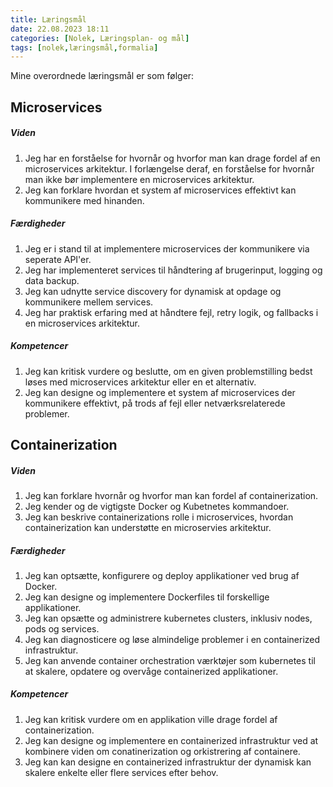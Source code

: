 ```yaml
---
title: Læringsmål
date: 22.08.2023 18:11
categories: [Nolek, Læringsplan- og mål]
tags: [nolek,læringsmål,formalia]
---
```


Mine overordnede læringsmål er som følger:

## Microservices
##### Viden
1. Jeg har en forståelse for hvornår og hvorfor man kan drage fordel af en microservices arkitektur. I forlængelse 
deraf, en forståelse for hvornår man ikke bør implementere en microservices arkitektur.
2. Jeg kan forklare hvordan et system af microservices effektivt kan kommunikere med hinanden.

##### Færdigheder
1. Jeg er i stand til at implementere microservices der kommunikere via seperate API'er. 
2. Jeg har implementeret services til håndtering af brugerinput, logging og data backup. 
3. Jeg kan udnytte service discovery for dynamisk at opdage og kommunikere mellem services.
4. Jeg har praktisk erfaring med at håndtere fejl, retry logik, og fallbacks i en microservices arkitektur.

##### Kompetencer
1. Jeg kan kritisk vurdere og beslutte, om en given problemstilling bedst løses med microservices arkitektur eller en 
et alternativ.
2. Jeg kan designe og implementere et system af microservices der kommunikere effektivt, på trods af fejl eller 
netværksrelaterede problemer.

## Containerization
##### Viden
1. Jeg kan forklare hvornår og hvorfor man kan fordel af containerization. 
3. Jeg kender og de vigtigste Docker og Kubetnetes kommandoer.
4. Jeg kan beskrive containerizations rolle i microservices, hvordan containerization kan understøtte en microservies arkitektur. 

##### Færdigheder
1. Jeg kan optsætte, konfigurere og deploy applikationer ved brug af Docker. 
2. Jeg kan designe og implementere Dockerfiles til forskellige applikationer. 
3. Jeg kan opsætte og administrere kubernetes clusters, inklusiv nodes, pods og services. 
4. Jeg kan diagnosticere og løse almindelige problemer i en containerized infrastruktur. 
5. Jeg kan anvende container orchestration værktøjer som kubernetes til at skalere, opdatere og overvåge containerized applikationer. 

##### Kompetencer
1. Jeg kan kritisk vurdere om en applikation ville drage fordel af containerization. 
2. Jeg kan designe og implementere en containerized infrastruktur ved at kombinere viden om conatinerization og 
orkistrering af containere.
3. Jeg kan kan designe en containerized infrastruktur der dynamisk kan skalere enkelte eller flere services efter behov. 
